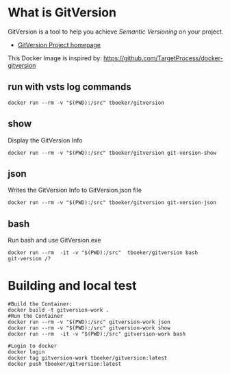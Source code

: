 # What is GitVersion

GitVersion is a tool to help you achieve *Semantic Versioning* on your project.

* [GitVersion Project homepage](https://github.com/GitTools/GitVersion)

This Docker Image is inspired by: https://github.com/TargetProcess/docker-gitversion


## run with vsts log commands

```
docker run --rm -v "$(PWD):/src" tboeker/gitversion 
```

## show
Display the GitVersion Info

```
docker run --rm -v "$(PWD):/src" tboeker/gitversion git-version-show
```


## json
Writes the GitVersion Info to GitVersion.json file

```
docker run --rm -v "$(PWD):/src" tboeker/gitversion git-version-json
```

## bash 
Run bash and use GitVersion.exe

```
docker run --rm  -it -v "$(PWD):/src"  tboeker/gitversion bash
git-version /?
```

# Building and local test

```
#Build the Container:
docker build -t gitversion-work .
#Run the Container 
docker run --rm -v "$(PWD):/src" gitversion-work json
docker run --rm -v "$(PWD):/src" gitversion-work show
docker run --rm  -it -v "$(PWD):/src" gitversion-work bash

#Login to docker
docker login
docker tag gitversion-work tboeker/gitversion:latest
docker push tboeker/gitversion:latest

```
